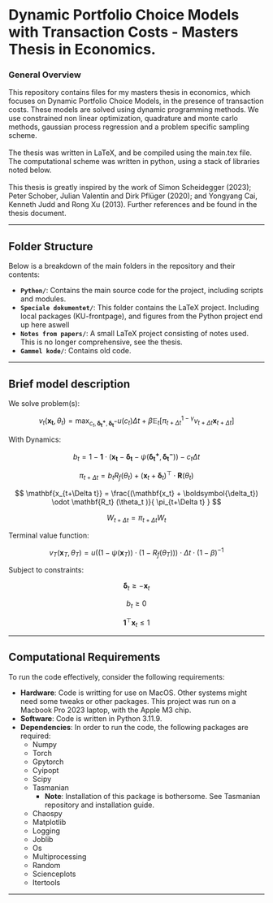 # Dynamic Portfolio Choice Models with Transaction Costs - Masters Thesis in Economics.

### General Overview
This repository contains files for my masters thesis in economics,
which focuses on Dynamic Portfolio Choice Models, in the presence of transaction costs.
These models are solved using dynamic programming methods. We use constrained non linear optimization, quadrature and monte carlo methods, gaussian process regression and a problem specific sampling scheme.
<br>
<br>
The thesis was written in LaTeX, and be compiled using the main.tex file.
The computational scheme was written in python, using a stack of libraries noted below.
<br>
<br>
This thesis is greatly inspired by the work of Simon Scheidegger (2023); Peter Schober, Julian Valentin and Dirk Pflüger (2020); and Yongyang Cai, Kenneth Judd and Rong Xu (2013). Further references and be found in the thesis document.

---

## Folder Structure

Below is a breakdown of the main folders in the repository and their contents:

- **`Python/`**: Contains the main source code for the project, including scripts and modules.
- **`Speciale dokumentet/`**: This folder contains the LaTeX project. Including local packages (KU-frontpage), and figures from the Python project end up here aswell
- **`Notes from papers/`**: A small LaTeX project consisting of notes used. This is no longer comprehensive, see the thesis.
- **`Gammel kode/`**: Contains old code.

---

## Brief model description

We solve problem(s):

$$
v_{t} (\mathbf{x_t}, \theta_t) = \max_{c_t , \boldsymbol{\delta_{t}^{+}}, \boldsymbol{\delta_{t}^{-}} }{ u(c_t) \Delta t + \beta \mathbb{E}_{t} \Big[ \pi _{t+\Delta t} ^{1-\gamma} v _{t+\Delta t}  \mathbf{x} _{t+ \Delta t} \Big]}
$$

With Dynamics:

$$
b_t = 1 - \mathbf{1} \cdot \Big( \mathbf{x_t} - \boldsymbol{\delta_t} - \psi \Big( \boldsymbol{\delta_{t}^{+}}, \boldsymbol{\delta_{t}^{-}}  \Big) \Big) - c_t \Delta t
$$

$$
\pi_{t+\Delta t} = b_t R_f (\theta_t)  + (\mathbf{x}_t + \boldsymbol{\delta}_t)^{\top} \cdot \mathbf{R}(\theta_t) 
$$

$$
\mathbf{x_{t+\Delta t}} =  \frac{(\mathbf{x_t} + \boldsymbol{\delta_t}) \odot \mathbf{R_t} (\theta_t )}{ \pi_{t+\Delta t} }
$$

$$
W_{t+\Delta t} = \pi_{t+\Delta t} W_t
$$

Terminal value function:

$$
v_T (\mathbf{x}_T , \theta_T ) = u ( (1 - \psi(\mathbf{x}_T)) \cdot (1-R_f (\theta_T)) )\cdot \Delta t \cdot (1-\beta)^{-1} 
$$

Subject to constraints:

$$
\boldsymbol{\delta}_t \geq - \mathbf{x}_t 
$$

$$
b_t \geq 0 
$$

$$
\mathbf{1}^{\top} \mathbf{x}_t \leq 1 
$$

---

## Computational Requirements

To run the code effectively, consider the following requirements:



- **Hardware**: Code is writting for use on MacOS. Other systems might need some tweaks or other packages. This project was run on a Macbook Pro 2023 laptop, with the Apple M3 chip.
- **Software**: Code is written in Python 3.11.9.
- **Dependencies**: In order to run the code, the following packages are required:
  - Numpy
  - Torch
  - Gpytorch
  - Cyipopt 
  - Scipy
  - Tasmanian 
    - **Note**: Installation of this package is bothersome. See Tasmanian repository and installation guide.
  - Chaospy
  - Matplotlib
  - Logging
  - Joblib
  - Os
  - Multiprocessing
  - Random
  - Scienceplots
  - Itertools

---

